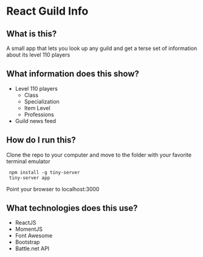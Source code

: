 # React Guild Info

## What is this?
A small app that lets you look up any guild and get a terse set of information about its level 110 players

## What information does this show?
- Level 110 players
  - Class
  - Specialization
  - Item Level
  - Professions
- Guild news feed

## How do I run this?
Clone the repo to your computer and move to the folder with your favorite terminal emulator

     npm install -g tiny-server
     tiny-server app

Point your browser to localhost:3000

## What technologies does this use?
- ReactJS
- MomentJS
- Font Awesome
- Bootstrap
- Battle.net API
